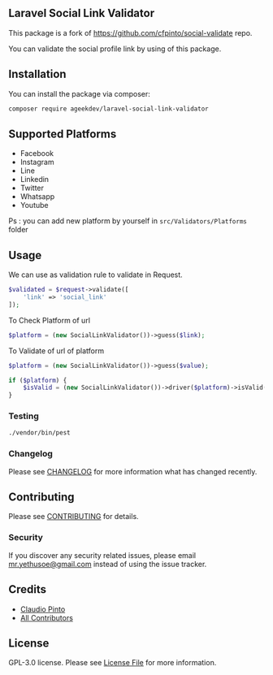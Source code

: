 ## Laravel Social Link Validator

This package is a fork of https://github.com/cfpinto/social-validate repo.


You can validate the social profile link by using of this package.

## Installation

You can install the package via composer:

```bash
composer require ageekdev/laravel-social-link-validator
```

## Supported Platforms
- Facebook
- Instagram
- Line
- Linkedin
- Twitter
- Whatsapp
- Youtube

Ps : you can add new platform by yourself in `src/Validators/Platforms` folder

## Usage

We can use as validation rule to validate in Request.

```php
$validated = $request->validate([
    'link' => 'social_link'
]);
```

To Check Platform of url
```php
$platform = (new SocialLinkValidator())->guess($link);
```

To Validate of url of platform
```php
$platform = (new SocialLinkValidator())->guess($value);

if ($platform) {
    $isValid = (new SocialLinkValidator())->driver($platform)->isValid($value);
}
```

### Testing

```bash
./vendor/bin/pest
```

### Changelog

Please see [CHANGELOG](CHANGELOG.md) for more information what has changed recently.

## Contributing

Please see [CONTRIBUTING](CONTRIBUTING.md) for details.

### Security

If you discover any security related issues, please email mr.yethusoe@gmail.com instead of using the issue tracker.

## Credits

- [Claudio Pinto](https://github.com/cfpinto)
- [All Contributors](../../contributors)

## License

GPL-3.0 license. Please see [License File](LICENSE.md) for more information.
